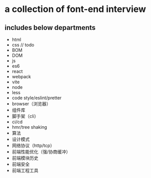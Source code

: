 # a collection of font-end interview

## includes below departments
- html
- css // todo
- BOM
- DOM
- js
- es6
- react
- webpack
- vite
- node
- less
- code style/eslint/pretter
- browser（浏览器）
- 组件库
- 脚手架（cli）
- ci/cd
- hmr/tree shaking
- 算法
- 设计模式
- 网络协议（http/tcp）
- 前端性能优化（强/协商缓冲）
- 前端模块历史
- 前端安全
- 前端工程工具